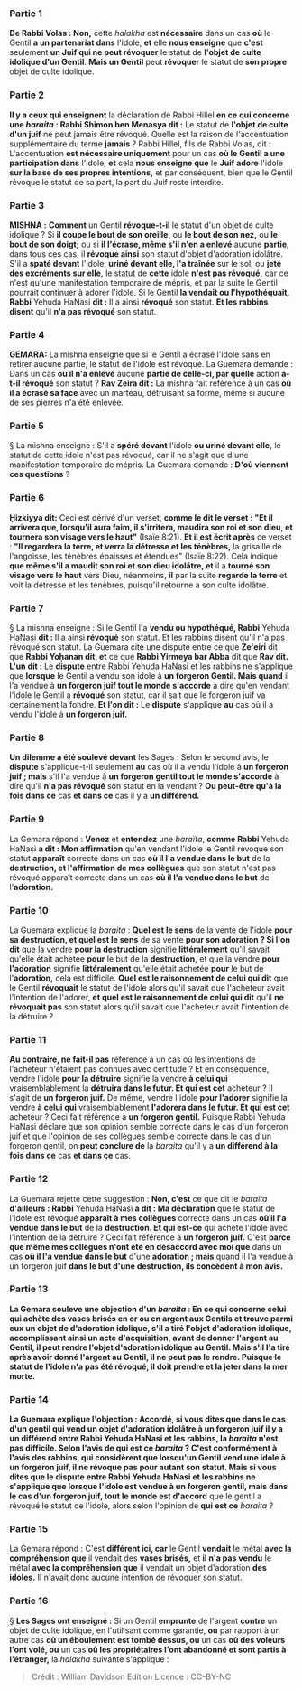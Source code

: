 
### Partie 1
<b>De Rabbi Volas : Non,</b> cette <i>halakha</i> est <b>nécessaire</b> dans un cas <b>où</b> le Gentil <b>a un partenariat dans</b> l'idole, <b>et</b> elle <b>nous enseigne</b> que <b>c'est</b> seulement <b>un Juif qui ne peut révoquer</b> le statut de <b>l'objet de culte idolique d'un Gentil</b>. <b>Mais un Gentil</b> peut <b>révoquer</b> le statut de <b>son propre</b> objet de culte idolique.

### Partie 2
<b>Il y a ceux qui enseignent</b> la déclaration de Rabbi Hillel <b>en ce qui concerne une <i>baraita</i> : Rabbi Shimon ben Menasya dit :</b> Le statut de <b>l'objet de culte d'un juif</b> ne peut jamais être révoqué. Quelle</b> est la raison de l'accentuation supplémentaire du terme <b>jamais</b> ? Rabbi Hillel, fils de Rabbi Volas, dit :</b> L'accentuation <b>est nécessaire uniquement</b> pour un cas <b>où le Gentil a une participation dans</b> l'idole, <b>et</b> cela <b>nous enseigne que</b> le <b>Juif adore</b> l'idole <b>sur la base de ses propres intentions,</b> et par conséquent, bien que le Gentil révoque le statut de sa part, la part du Juif reste interdite.

### Partie 3
<strong>MISHNA :</strong> <b>Comment</b> un Gentil <b>révoque-t-il</b> le statut d'un objet de culte idolique ? Si <b>il coupe le bout de son oreille,</b> ou <b>le bout de son nez,</b> ou <b>le bout de son doigt;</b> ou si <b>il l'écrase, même s'il n'en a enlevé</b> aucune <b>partie, </b> dans tous ces cas, il <b>révoque ainsi</b> son statut d'objet d'adoration idolâtre. S'il a <b>spaté devant</b> l'idole, <b>uriné devant elle, l'a traînée</b> sur le sol, ou <b>jeté des excréments sur elle,</b> le statut de <b>cette</b> idole <b>n'est pas révoqué,</b> car ce n'est qu'une manifestation temporaire de mépris, et par la suite le Gentil pourrait continuer à adorer l'idole. Si le Gentil <b>la vendait ou l'hypothéquait, Rabbi</b> Yehuda HaNasi <b>dit : </b> Il a ainsi <b>révoqué</b> son statut. <b>Et les rabbins disent</b> qu'il <b>n'a pas révoqué</b> son statut.

### Partie 4
<strong>GEMARA:</strong> La mishna enseigne que si le Gentil a écrasé l'idole sans en retirer aucune partie, le statut de l'idole est révoqué. La Guemara demande : Dans un cas <b>où il n'a enlevé</b> aucune <b>partie de celle-ci, par quelle</b> action <b>a-t-il révoqué</b> son statut ? <b>Rav Zeira dit :</b> La mishna fait référence à un cas <b>où il a écrasé sa face</b> avec un marteau, détruisant sa forme, même si aucune de ses pierres n'a été enlevée.

### Partie 5
§ La mishna enseigne : S'il a <b>spéré devant</b> l'idole <b>ou uriné devant elle,</b> le statut de cette idole n'est pas révoqué, car il ne s'agit que d'une manifestation temporaire de mépris. La Guemara demande : <b>D'où viennent ces questions</b> ?

### Partie 6
<b>Ḥizkiyya dit:</b> Ceci est dérivé d'un verset, <b>comme le dit le verset : "Et il arrivera que, lorsqu'il aura faim, il s'irritera, maudira son roi et son dieu, et tournera son visage vers le haut"</b> (Isaïe 8:21). <b>Et il est écrit après</b> ce verset : <b>"Il regardera la terre, et verra la détresse et les ténèbres,</b> la grisaille de l'angoisse, les ténèbres épaisses et étendues" (Isaïe 8:22). Cela indique <b>que même s'il a maudit son roi et son</b> <b>dieu idolâtre, et</b> il a <b>tourné son visage vers le haut</b> vers Dieu, néanmoins, <b>il</b> par la suite <b>regarde la terre</b> et voit la détresse et les ténèbres, puisqu'il retourne à son culte idolâtre.

### Partie 7
§ La mishna enseigne : Si le Gentil l'a <b>vendu ou hypothéqué, Rabbi</b> Yehuda HaNasi <b>dit : </b> Il a ainsi <b>révoqué</b> son statut. Et les rabbins disent qu'il n'a pas révoqué son statut. La Guemara cite une dispute entre ce que <b>Ze'eiri</b> dit que <b>Rabbi Yoḥanan dit, et</b> ce que <b>Rabbi Yirmeya bar Abba</b> dit que <b>Rav dit. L'un dit :</b> Le <b>dispute</b> entre Rabbi Yehuda HaNasi et les rabbins ne s'applique que <b>lorsque</b> le Gentil a vendu son idole à <b>un forgeron Gentil. Mais quand</b> il l'a vendue à <b>un forgeron juif tout le monde s'accorde</b> à dire qu'en vendant l'idole le Gentil a <b>révoqué</b> son statut, car il sait que le forgeron juif va certainement la fondre. <b>Et l'on dit :</b> Le <b>dispute</b> s'applique <b>au</b> cas où il a vendu l'idole à <b>un forgeron juif.</b>

### Partie 8
<b>Un dilemme a été soulevé devant</b> les Sages : Selon le second avis, le <b>dispute</b> s'applique-t-il seulement <b>au</b> cas où il a vendu l'idole à <b>un forgeron juif ; mais</b> s'il l'a vendue à <b>un forgeron gentil tout le monde s'accorde</b> à dire qu'il <b>n'a pas révoqué</b> son statut en la vendant ? <b>Ou peut-être qu'à la fois dans ce</b> cas <b>et dans ce</b> cas il y a <b>un différend.</b>

### Partie 9
La Gemara répond : <b>Venez</b> et <b>entendez</b> une <i>baraïta</i>, <b>comme Rabbi</b> Yehuda HaNasi <b>a dit : Mon affirmation</b> qu'en vendant l'idole le Gentil révoque son statut <b>apparaît</b> correcte dans un cas <b>où il l'a vendue dans le but</b> de la <b>destruction, et l'affirmation de mes collègues</b> que son statut n'est pas révoqué apparaît correcte dans un cas <b>où il l'a vendue dans le but</b> de l'<b>adoration.</b>

### Partie 10
La Guemara explique la <i>baraita</i> : <b>Quel est le sens</b> de la vente de l'idole <b>pour sa destruction, et quel est le sens</b> de sa vente <b>pour son adoration ? Si l'on dit</b> que la vendre <b>pour la destruction</b> signifie <b>littéralement</b> qu'il savait qu'elle était achetée <b>pour</b> le but de la <b>destruction,</b> et que la vendre <b>pour l'adoration</b> signifie <b>littéralement</b> qu'elle était achetée <b>pour</b> le but de l'<b>adoration,</b> cela est difficile. <b>Quel est le raisonnement de celui qui dit</b> que le Gentil <b>révoquait</b> le statut de l'idole alors qu'il savait que l'acheteur avait l'intention de l'adorer, <b>et quel est le raisonnement de celui qui dit</b> qu'il <b>ne révoquait pas</b> son statut alors qu'il savait que l'acheteur avait l'intention de la détruire ?

### Partie 11
<b>Au contraire, ne fait-il pas</b> référence à un cas où les intentions de l'acheteur n'étaient pas connues avec certitude ? Et en conséquence, vendre l'idole <b>pour la détruire</b> signifie la vendre <b>à celui qui</b> vraisemblablement la <b>détruira dans le futur. Et qui est cet</b> acheteur ? Il s'agit de <b>un forgeron juif.</b> De même, vendre l'idole <b>pour l'adorer</b> signifie la vendre <b>à celui qui</b> vraisemblablement <b>l'adorera dans le futur. Et qui est cet</b> acheteur ? Ceci fait référence à <b>un forgeron gentil.</b> Puisque Rabbi Yehuda HaNasi déclare que son opinion semble correcte dans le cas d'un forgeron juif et que l'opinion de ses collègues semble correcte dans le cas d'un forgeron gentil, on <b>peut conclure de</b> la <i>baraita</i> qu'il y a <b>un différend à la fois dans ce</b> cas <b>et dans ce</b> cas.

### Partie 12
La Guemara rejette cette suggestion : <b>Non, c'est</b> ce que dit le <i>baraita</i> <b>d'ailleurs : Rabbi</b> Yehuda HaNasi <b>a dit : Ma déclaration</b> que le statut de l'idole est révoqué <b>apparaît à mes collègues</b> correcte dans un cas <b>où il l'a vendue dans le but</b> de la <b>destruction. Et qui est-ce</b> qui achète l'idole avec l'intention de la détruire ? Ceci fait référence à <b>un forgeron juif.</b> C'est <b>parce que même mes collègues n'ont été en désaccord avec moi que</b> dans un cas <b>où il l'a vendue dans le but</b> d'une <b>adoration ; mais</b> quand il l'a vendue à un forgeron juif <b>dans le but d'une <b>destruction, ils concèdent à mon</b> avis.

### Partie 13
La Gemara <b>souleve une objection</b> d'un <i>baraita</i> : En ce qui concerne <b>celui qui achète des vases brisés</b> en or ou en argent <b>aux Gentils et trouve parmi eux</b> un objet de <b>d'adoration idolique, s'il a tiré</b> l'objet d'adoration idolique, accomplissant ainsi un acte d'acquisition, <b>avant de donner</b> l'<b>argent</b> au Gentil, <b>il peut rendre</b> l'objet d'adoration idolique au Gentil. Mais <b>s'il l'a tiré</b> <b>après avoir donné</b> l'<b>argent</b> au Gentil, il ne peut pas le rendre. Puisque le statut de l'idole n'a pas été révoqué, il doit <b>prendre</b> et la jeter <b>dans la mer morte.</b>

### Partie 14
La Guemara explique l'objection : <b>Accordé, si vous dites</b> que <b>dans</b> le cas d'un gentil qui vend un objet d'adoration idolâtre à <b>un forgeron juif</b> il y a <b>un différend</b> entre Rabbi Yehuda HaNasi et les rabbins, la <i>baraita</i> n'est pas difficile. Selon l'avis de <b>qui</b> <b>est ce</b> <i>baraita</i> ? <b>C'est</b> conformément à l'avis des <b>rabbins,</b> qui considèrent que lorsqu'un Gentil vend une idole à un forgeron juif, il ne révoque pas pour autant son statut. <b>Mais si vous dites</b> que le <b>dispute</b> entre Rabbi Yehuda HaNasi et les rabbins ne s'applique que <b>lorsque</b> l'idole est vendue à <b>un forgeron gentil, mais dans</b> le cas d'un forgeron juif, tout le monde est d'accord</b> que le gentil a révoqué</b> le statut de l'idole, alors selon l'opinion de <b>qui</b> <b>est ce</b> <i>baraita</i> ?

### Partie 15
La Gemara répond : C'est <b>différent ici, car</b> le Gentil <b>vendait</b> le métal <b>avec la compréhension que</b> il vendait des <b>vases brisés,</b> et <b>il n'a pas vendu</b> le métal <b>avec la compréhension que</b> il vendait un objet d'adoration <b>des idoles.</b> Il n'avait donc aucune intention de révoquer son statut.

### Partie 16
§ <b>Les Sages ont enseigné :</b> Si un Gentil <b>emprunte</b> de l'argent <b>contre</b> un objet de culte idolique, en l'utilisant comme garantie, <b>ou</b> par rapport à un autre cas <b>où un éboulement est tombé dessus, ou</b> un cas <b>où des voleurs l'ont volé, ou</b> un cas <b>où les propriétaires l'ont abandonné et sont partis à l'étranger,</b> la <i>halakha</i> suivante s'applique :

>Crédit : William Davidson Edition
>Licence : CC-BY-NC